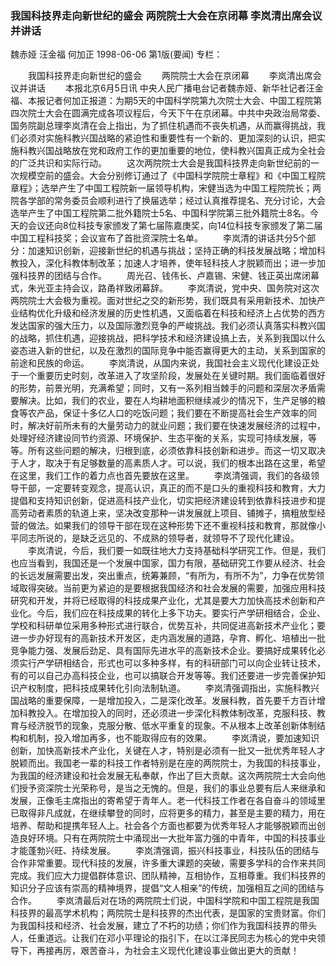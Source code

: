 ### 我国科技界走向新世纪的盛会  两院院士大会在京闭幕  李岚清出席会议并讲话
魏赤娅  汪金福  何加正
1998-06-06
第1版(要闻)
专栏：

　　我国科技界走向新世纪的盛会
　　两院院士大会在京闭幕
　　李岚清出席会议并讲话
　　本报北京6月5日讯  中央人民广播电台记者魏赤娅、新华社记者汪金福、本报记者何加正报道：为期5天的中国科学院第九次院士大会、中国工程院第四次院士大会在圆满完成各项议程后，今天下午在京闭幕。中共中央政治局常委、国务院副总理李岚清在会上指出，为了抓住机遇而不丧失机遇，从而赢得挑战，我们必须对实施科教兴国战略的紧迫性和重要性有一个新的、更加深刻的认识，把实施科教兴国战略放在党和政府工作的更加重要的地位，使科教兴国真正成为全社会的广泛共识和实际行动。
　　这次两院院士大会是我国科技界走向新世纪前的一次规模空前的盛会。大会分别修订通过了《中国科学院院士章程》和《中国工程院章程》；选举产生了中国工程院新一届领导机构，宋健当选为中国工程院院长；两院各学部的常务委员会顺利进行了换届选举；经过认真推荐提名、充分讨论，大会选举产生了中国工程院第二批外籍院士5名、中国科学院第三批外籍院士8名。今天的会议还向8位科技专家颁发了第七届陈嘉庚奖，向14位科技专家颁发了第二届中国工程科技奖；会议宣布了首批资深院士名单。
　　李岚清的讲话共分5个部分：加速知识创新，迎接新世纪的机遇与挑战；坚持正确的科技发展战略；增加科教投入，深化科教体制改革；加速人才培养，使年轻科技人才脱颖而出；进一步加强科技界的团结与合作。
　　周光召、钱伟长、卢嘉锡、宋健、钱正英出席闭幕式，朱光亚主持会议，路甬祥致闭幕辞。
　　李岚清说，党中央、国务院对这次两院院士大会极为重视。面对世纪之交的新形势，我们既具有采用新技术、加快产业结构优化升级和经济发展的历史性机遇，又面临着在科技和经济上占优势的西方发达国家的强大压力，以及国际激烈竞争的严峻挑战。我们必须认真落实科教兴国的战略，抓住机遇，迎接挑战，把科学技术和经济建设搞上去，关系到我国以什么姿态进入新的世纪，以及在激烈的国际竞争中能否赢得更大的主动，关系到国家的前途和民族的命运。
　　李岚清说，从国内来说，我国社会主义现代化建设正处于一个重要历史时刻，改革进入了攻坚阶段，发展处在关键时期。我们面临着很好的形势，前景光明，充满希望；同时，又有一系列相当棘手的问题和深层次矛盾需要解决。比如，我们的农业，要在人均耕地面积继续减少的情况下，生产足够的粮食等农产品，保证十多亿人口的吃饭问题；我们要在不断提高社会生产效率的同时，解决好前所未有的大量劳动力的就业问题；我们要在快速发展经济的过程中，处理好经济建设同节约资源、环境保护、生态平衡的关系，实现可持续发展，等等。所有这些问题的解决，归根到底，必须依靠科技创新和进步。而这一切又取决于人才，取决于有足够数量的高素质人才。可以说，我们的根本出路在这里，希望在这里，我们工作的着力点也首先要放在这里。
　　李岚清强调，我们的各级领导干部，一定要转变观念，提高认识，真正的而不是口头的重视科技和教育，大力提倡和支持知识创新，促进高科技产业化，切实把经济建设转到依靠科技进步和提高劳动者素质的轨道上来，坚决改变那种一讲发展就上项目、铺摊子，搞粗放型经营的做法。如果我们的领导干部在现在这种形势下还不重视科技和教育，那就像小平同志所说的，是缺乏远见的、不成熟的领导者，就领导不了现代化建设。
　　李岚清说，今后，我们要一如既往地大力支持基础科学研究工作。但是，我们也应当看到，我国还是一个发展中国家，国力有限，基础研究工作要从经济、社会的长远发展需要出发，突出重点，统筹兼顾，“有所为，有所不为”，力争在优势领域取得突破。当前更为紧迫的是要根据我国经济和社会发展的需要，加强应用科技研究和开发，并将已经取得的科技成果产业化，尤其是要大力加快高技术创新和产业化。今后，我们应在科技成果的转化上多下功夫。要实行产学研相结合，企业、学校和科研单位采用多种形式进行联合，优势互补，共同促进高新技术产业化；要进一步办好现有的高新技术开发区，走内涵发展的道路，孕育、孵化、培植出一批竞争能力强、发展后劲足、具有国际先进水平的高新技术企业。要搞好成果转化必须实行产学研相结合，形式也可以多种多样，有的科研部门可以向企业转让技术，有的可以自己办高科技企业，也可以搞联合开发等等。我们还要进一步完善保护知识产权制度，把科技成果转化引向法制轨道。
　　李岚清强调指出，实施科教兴国战略的重要保障，一是增加投入，二是深化改革。发展科教，首先要千方百计增加科教投入。在增加投入的同时，还必须进一步深化科教体制改革，克服科技、教育与经济脱节的现象，克服分散、低水平重复的现象。不从根本上改革创新体制结构和机制，投入增加再多，也不能取得应有的效果。
　　李岚清说，要加速知识创新，加快高新技术产业化，关键在人才，特别是必须有一批又一批优秀年轻人才脱颖而出。我国老一辈的科技工作者特别是在座的两院院士，为我国的科技事业，为我国的经济建设和社会发展无私奉献，作出了巨大贡献。这次两院院士大会向他们授予资深院士光荣称号，是当之无愧的。但是，我们的事业总要有后人来继承和发展，正像毛主席指出的寄希望于青年人。老一代科技工作者在各自奋斗的领域里已取得非凡成就，在继续攀登的同时，应将更多的精力，甚至是主要的精力，用在培养、帮助和提携年轻人上。社会各个方面也都要为优秀年轻人才能够脱颖而出创造良好环境。只有在两院院士中涌现出一大批年富力强的中青年，中国的科技事业才能蓬勃兴旺、持续发展。
　　李岚清强调，振兴科技事业，科技队伍的团结与合作非常重要。现代科技的发展，许多重大课题的突破，需要多学科的合作来共同完成。我们应大力提倡群体意识、团队精神，互相协作，互相尊重。我们科技界的知识分子应该有崇高的精神境界，提倡“文人相亲”的传统，加强相互之间的团结与合作。
　　李岚清最后对在场的两院院士们说，中国科学院和中国工程院是我国科技界的最高学术机构；两院院士是科技界的杰出代表，是国家的宝贵财富。你们为我国科技和经济、社会发展，建立了不朽的功绩；你们作为我国科技界的带头人，任重道远。让我们在邓小平理论的指引下，在以江泽民同志为核心的党中央领导下，再接再厉，艰苦奋斗，为社会主义现代化建设事业做出更大的贡献！
